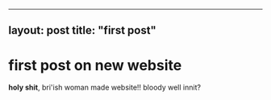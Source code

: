 
---
layout: post
title:  "first post"
---

# first post on new website

**holy shit**, bri'ish woman made website!! bloody well innit?
